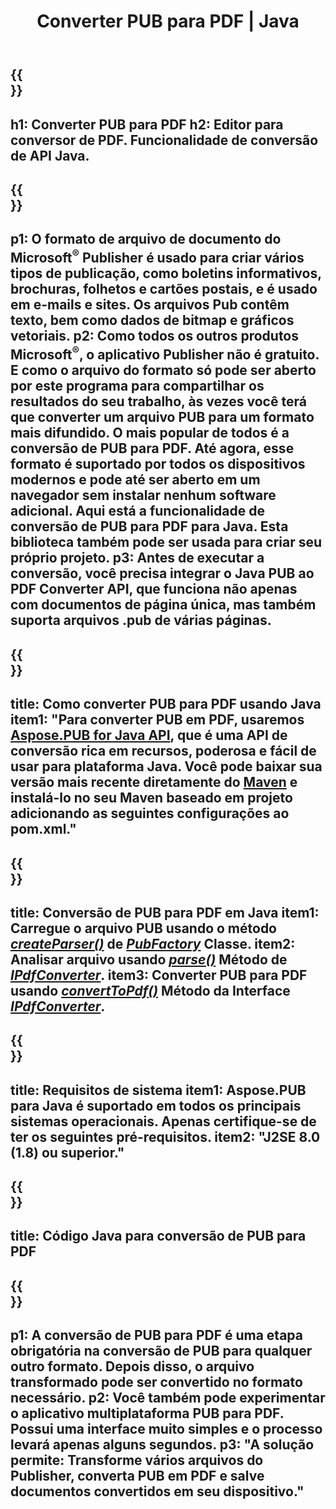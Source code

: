 ﻿---
translation: true
template: /_templates/conversion-child-java.md
title: Converter PUB para PDF | Java
description: Converta PUB para PDF usando a API Java em qualquer plataforma. Funcionalidade de conversão do editor que é fácil de integrar em sua própria solução.
url: /java/conversion/pub-to-pdf/
metakeywords: pub para pdf java, converter pub para pdf java, java pub para pdf, editor para pdf java
family: pub
platformtag: java
feature: conversion
---

{{<section banner>}}
---
h1: Converter PUB para PDF
h2: Editor para conversor de PDF. Funcionalidade de conversão de API Java.
---

{{<section overview>}}
---
p1: O formato de arquivo de documento do Microsoft<sup>®</sup> Publisher é usado para criar vários tipos de publicação, como boletins informativos, brochuras, folhetos e cartões postais, e é usado em e-mails e sites. Os arquivos Pub contêm texto, bem como dados de bitmap e gráficos vetoriais.
p2: Como todos os outros produtos Microsoft<sup>®</sup>, o aplicativo Publisher não é gratuito. E como o arquivo do formato só pode ser aberto por este programa para compartilhar os resultados do seu trabalho, às vezes você terá que converter um arquivo PUB para um formato mais difundido. O mais popular de todos é a conversão de PUB para PDF. Até agora, esse formato é suportado por todos os dispositivos modernos e pode até ser aberto em um navegador sem instalar nenhum software adicional. Aqui está a funcionalidade de conversão de PUB para PDF para Java. Esta biblioteca também pode ser usada para criar seu próprio projeto.
p3: Antes de executar a conversão, você precisa integrar o Java PUB ao PDF Converter API, que funciona não apenas com documentos de página única, mas também suporta arquivos .pub de várias páginas.
---

{{<section widget>}}
---
title: Como converter PUB para PDF usando Java
item1: "Para converter PUB em PDF, usaremos [Aspose.PUB for Java API](https://products.aspose.com/pub/java/), que é uma API de conversão rica em recursos, poderosa e fácil de usar para plataforma Java. Você pode baixar sua versão mais recente diretamente do [Maven](https://repository.aspose.com/pub/) e instalá-lo no seu Maven baseado em projeto adicionando as seguintes configurações ao pom.xml."
---

{{<section feature1>}}
---
title: Conversão de PUB para PDF em Java
item1: Carregue o arquivo PUB usando o método [*createParser()*](https://reference.aspose.com/pub/java/com.aspose.pub/PubFactory#createParser-java.lang.String-) de [*PubFactory*](https://reference.aspose.com/pub/java/com.aspose.pub/PubFactory) Classe.
item2: Analisar arquivo usando [*parse()*](https://reference.aspose.com/pub/java/com.aspose.pub/IPubParser#parse--) Método de [*IPdfConverter*](https://reference.aspose.com/pub/java/com.aspose.pub/IPubParser).
item3: Converter PUB para PDF usando [*convertToPdf()*](https://reference.aspose.com/pub/java/com.aspose.pub/IPdfConverter#convertToPdf-com.aspose.pub.Document-java.lang.String-) Método da Interface [*IPdfConverter*](https://reference.aspose.com/pub/java/com.aspose.pub/IPdfConverter).
---

{{<section feature2>}}
---
title: Requisitos de sistema
item1: Aspose.PUB para Java é suportado em todos os principais sistemas operacionais. Apenas certifique-se de ter os seguintes pré-requisitos.
item2: "J2SE 8.0 (1.8) ou superior."
---

{{<section codeexample>}}
---
title: Código Java para conversão de PUB para PDF
---

{{<section summary>}}
---
p1: A conversão de PUB para PDF é uma etapa obrigatória na conversão de PUB para qualquer outro formato. Depois disso, o arquivo transformado pode ser convertido no formato necessário.
p2: Você também pode experimentar o aplicativo multiplataforma PUB para PDF. Possui uma interface muito simples e o processo levará apenas alguns segundos.
p3: "A solução permite: Transforme vários arquivos do Publisher, converta PUB em PDF e salve documentos convertidos em seu dispositivo."
---